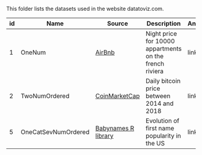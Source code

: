 This folder lists the datasets used in the website datatoviz.com.

| id | Name          | Source        |  Description | Analysis |
|----|------------- |---------------| ------------| ---------|
|1   | OneNum        | [AirBnb](https://s3.amazonaws.com/tomslee-airbnb-data-2/alpes_maritime.zip) | Night price for 10000 appartments on the french riviera | link |
|2   | TwoNumOrdered        | [CoinMarketCap](https://github.com/JesseVent/crypto) | Daily bitcoin price between 2014 and 2018 | link |
|5   | OneCatSevNumOrdered        | [Babynames R library](https://github.com/hadley/babynames) | Evolution of first name popularity in the US | link |
































